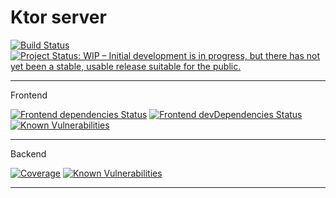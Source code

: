 # Ktor server

[![Build Status](https://travis-ci.org/jensim/testinggrounds-ktor.svg?branch=master)](https://travis-ci.org/jensim/testinggrounds-ktor)
[![Project Status: WIP – Initial development is in progress, but there has not yet been a stable, usable release suitable for the public.](https://www.repostatus.org/badges/latest/wip.svg)](https://www.repostatus.org/#wip)

----
Frontend

[![Frontend dependencies Status](https://david-dm.org/jensim/testinggrounds-ktor/status.svg?path=frontend)](https://david-dm.org/jensim/testinggrounds-ktor?path=frontend)
[![Frontend devDependencies Status](https://david-dm.org/jensim/testinggrounds-ktor/dev-status.svg?path=frontend)](https://david-dm.org/jensim/testinggrounds-ktor?path=frontend&type=dev)
[![Known Vulnerabilities](https://snyk.io//test/github/healthweb/healthweb/badge.svg?targetFile=frontend/package.json)](https://snyk.io//test/github/healthweb/healthweb?targetFile=frontend/package.json)

----
Backend

[![Coverage](https://sonarcloud.io/api/project_badges/measure?project=com.github.healthweb%3Ahealthweb-parent&metric=coverage)](https://sonarcloud.io/dashboard?id=com.github.healthweb%3Ahealthweb-parent)
[![Known Vulnerabilities](https://snyk.io//test/github/healthweb/healthweb/badge.svg?targetFile=server/pom.xml)](https://snyk.io//test/github/healthweb/healthweb?targetFile=server/pom.xml)

----
